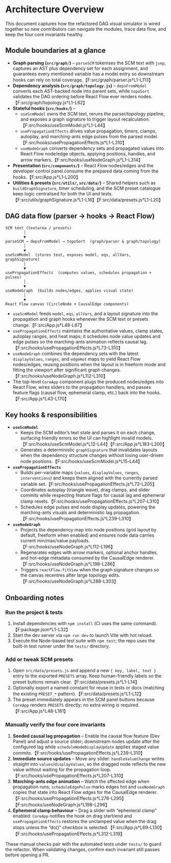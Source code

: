 # Architecture Overview

This document captures how the refactored DAG visual simulator is wired together so new contributors can navigate the modules, trace data flow, and keep the four core invariants healthy.

## Module boundaries at a glance
- **Graph parsing (`src/graph/`)** – `parseSCM` tokenises the SCM text with `jsep`, captures an AST plus dependency set for each assignment, and guarantees every mentioned variable has a model entry so downstream hooks can rely on total coverage.【F:src/graph/parser.js†L1-L113】
- **Dependency analysis (`src/graph/topology.js`)** – `depsFromModel` converts each AST-backed node into parent sets, while `topoSort` validates the DAG ordering before React Flow ever renders nodes.【F:src/graph/topology.js†L1-L62】
- **Stateful hooks (`src/hooks/`)** –
  - `useScmModel` owns the SCM text, reruns the parser/topology pipeline, and exposes a graph signature to trigger layout recalculation.【F:src/hooks/useScmModel.js†L1-L44】
  - `usePropagationEffects` drives value propagation, timers, clamps, autoplay, and marching-ants edge pulses from the parsed model.【F:src/hooks/usePropagationEffects.js†L1-L310】
  - `useNodeGraph` converts dependency sets and propagated values into React Flow node/edge objects, applying positions, handles, and arrow markers.【F:src/hooks/useNodeGraph.js†L1-L314】
- **Presentation (`src/components/`)** – React Flow nodes/edges and the developer control panel consume the prepared data coming from the hooks.【F:src/App.js†L1-L200】
- **Utilities & presets (`src/utils/`, `src/data/`)** – Shared helpers such as `buildGraphSignature`, timer scheduling, and the SCM preset catalogue keep logic centralised for both the UI and tests.【F:src/utils/graphSignature.js†L1-L16】【F:src/data/presets.js†L1-L20】

## DAG data flow (parser → hooks → React Flow)
```
SCM text (textarea / presets)
        │
        ▼
parseSCM → depsFromModel → topoSort  (graph/parser & graph/topology)
        │
        ▼
useScmModel  (stores text, exposes model, eqs, allVars, graphSignature)
        │
        ▼
usePropagationEffects  (computes values, schedules propagation + pulses)
        │
        ▼
useNodeGraph  (builds nodes/edges, applies visual state)
        │
        ▼
React Flow canvas (CircleNode + CausalEdge components)
```
- `useScmModel` feeds `model`, `eqs`, `allVars`, and a layout signature into the propagation and graph hooks whenever the SCM text or presets change.【F:src/App.js†L48-L67】
- `usePropagationEffects` maintains the authoritative values, clamp states, autoplay ranges, and heat maps; it schedules node value updates and edge pulses so the marching-ants animation reflects causal lag.【F:src/hooks/usePropagationEffects.js†L73-L310】
- `useNodeGraph` combines the dependency sets with the latest `displayValues`, `ranges`, and `edgeHot` maps to yield React Flow nodes/edges, reusing positions when the layout is in freeform mode and fitting the viewport after significant graph changes.【F:src/hooks/useNodeGraph.js†L112-L310】
- The top-level `CoreApp` component plugs the produced nodes/edges into React Flow, wires sliders to the propagation handlers, and passes feature flags (causal flow, ephemeral clamp, etc.) back into the hooks.【F:src/App.js†L43-L170】

## Key hooks & responsibilities
- **`useScmModel`**
  - Keeps the SCM editor’s text state and parses it on each change, surfacing friendly errors so the UI can highlight invalid models.【F:src/hooks/useScmModel.js†L12-L44】【F:src/App.js†L183-L200】
  - Generates a deterministic `graphSignature` that invalidates layouts when the dependency structure changes without losing user-driven node positions.【F:src/hooks/useScmModel.js†L15-L44】
- **`usePropagationEffects`**
  - Builds per-variable maps (`values`, `displayValues`, `ranges`, `interventions`) and keeps them aligned with the currently parsed variable set.【F:src/hooks/usePropagationEffects.js†L73-L205】
  - Coordinates autoplay (triangle wave), drag clamps, and slider commits while respecting feature flags for causal lag and ephemeral clamp resets.【F:src/hooks/usePropagationEffects.js†L207-L310】
  - Schedules edge pulses and node display updates, powering the marching-ants visuals and deterministic lag propagation.【F:src/hooks/usePropagationEffects.js†L239-L310】
- **`useNodeGraph`**
  - Projects the dependency map into node positions (grid layout by default, freeform when enabled) and ensures node data carries current min/max/value payloads.【F:src/hooks/useNodeGraph.js†L112-L196】
  - Regenerates edges with arrow markers, optional anchor handles, and hot-edge metadata consumed by the CausalEdge renderer.【F:src/hooks/useNodeGraph.js†L198-L286】
  - Triggers `reactFlow.fitView` when the graph signature changes so the canvas recentres after large topology edits.【F:src/hooks/useNodeGraph.js†L288-L303】

## Onboarding notes
### Run the project & tests
1. Install dependencies with `npm install` (CI uses the same command).【F:package.json†L1-L32】
2. Start the dev server via `npm run dev` to launch Vite with hot reload.
3. Execute the Node-based test suite with `npm test`; the repo uses the built-in test runner under the `tests/` directory.

### Add or tweak SCM presets
1. Open `src/data/presets.js` and append a new `{ key, label, text }` entry to the exported `PRESETS` array. Keep human-friendly labels so the preset buttons remain clear.【F:src/data/presets.js†L1-L14】
2. Optionally export a named constant for reuse in tests or docs (matching the existing `PRESET_*` pattern).【F:src/data/presets.js†L1-L12】
3. The preset immediately appears in the SCM panel buttons because `CoreApp` renders `PRESETS` directly; no extra wiring is required.【F:src/App.js†L48-L181】

### Manually verify the four core invariants
1. **Seeded causal lag propagation** – Enable the causal flow feature (Dev Panel) and adjust a source slider; downstream nodes update after the configured lag while `scheduleNodeDisplayUpdate` applies staged value commits.【F:src/hooks/usePropagationEffects.js†L239-L310】
2. **Immediate source updates** – Move any slider: `handleValueChange` writes straight into `values`/`displayValues`, so the dragged node reflects the new value without waiting for the propagation loop.【F:src/hooks/usePropagationEffects.js†L207-L310】
3. **Marching-ants edge animation** – Watch the affected edge when propagation runs; `scheduleEdgePulse` marks edges hot and `useNodeGraph` copies that state into React Flow edges for the CausalEdge renderer.【F:src/hooks/usePropagationEffects.js†L278-L295】【F:src/hooks/useNodeGraph.js†L198-L296】
4. **Ephemeral clamp behaviour** – Drag a slider with “ephemeral clamp” enabled: `CoreApp` notifies the hook on drag start/end and `usePropagationEffects` restores the unclamped value when the drag stops unless the “do()” checkbox is selected.【F:src/App.js†L69-L130】【F:src/hooks/usePropagationEffects.js†L312-L319】

These manual checks pair with the automated tests under `tests/` to guard the refactor. When validating changes, confirm each invariant still passes before opening a PR.
